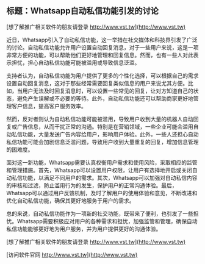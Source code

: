 ## **标题：Whatsapp自动私信功能引发的讨论**

[想了解推广相关软件的朋友请登录 http://www.vst.tw](http://www.vst.tw)

近日，Whatsapp引入了自动私信功能，这一举措在社交媒体和科技界引发了广泛的讨论。自动私信功能允许用户设置自动回复消息，对于一些用户来说，这是一项非常方便的功能，可以帮助他们更好地管理和回复信息。然而，也有一些人对此表示担忧，担心自动私信功能可能被滥用或导致信息泛滥。

支持者认为，自动私信功能为用户提供了更多的个性化选择，可以根据自己的需求设置自动回复消息，这对于那些经常需要回复类似信息的用户来说尤其方便。比如，当用户无法及时回复消息时，可以设置一些常见的回复，让对方知道自己的状态，避免产生误解或不必要的等待。此外，自动私信功能还可以帮助商家更好地管理客户信息，提高客户服务效率。

然而，反对者则认为自动私信功能可能被滥用，导致用户收到大量的机器人自动回复或广告信息，从而干扰正常的沟通。特别是在营销领域，一些企业可能会滥用自动私信功能，大量发送广告内容给用户，影响用户体验。此外，一些人还担心自动私信功能可能会加剧信息泛滥问题，导致用户收到大量重复的回复，增加信息管理的困难度。

面对这一新功能，Whatsapp需要认真权衡用户需求和使用风险，采取相应的监管和管理措施。首先，Whatsapp可以设置用户权限，让用户有选择地开启或关闭自动私信功能，以满足不同用户的需求。其次，Whatsapp可以加强对自动私信内容的审核和过滤，防止滥用行为的发生，保护用户的正常沟通体验。最后，Whatsapp可以通过用户反馈机制，及时了解用户的使用体验和意见，不断改进和优化自动私信功能，确保其更好地服务于用户的需求。

总的来说，自动私信功能作为一项新的社交功能，既带来了便利，也引发了一些担忧。Whatsapp需要积极应对用户的各种需求和担忧，加强监管和管理，确保自动私信功能能够更好地为用户服务，并为用户提供更好的沟通体验。

[想了解推广相关软件的朋友请登录 http://www.vst.tw](http://www.vst.tw)


[访问软件官网 http://www.vst.tw](http://www.vst.tw)

